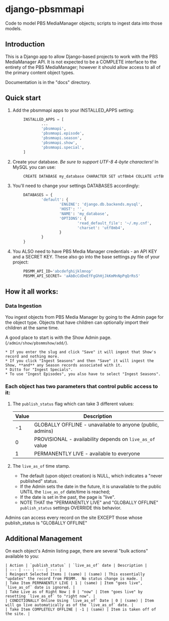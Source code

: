 # django-pbsmmapi
Code to model PBS MediaManager objects; scripts to ingest data into those models.

## Introduction

This is a Django app to allow Django-based projects to work with the PBS MediaManager API.
It is not expected to be a COMPLETE interface to the entirety of the PBS MediaManager; however
it should allow access to all of the primary content object types.

Documentation is in the "docs" directory.

## Quick start

1. Add the pbsmmapi apps to your INSTALLED_APPS setting:

```python
        INSTALLED_APPS = [
                ...
                'pbsmmapi',
                'pbsmmapi.episode',
                'pbsmmapi.season',
                'pbsmmapi.show',
                'pbsmmapi.special',
        ]
```
        
2. Create your database.  *Be sure to support UTF-8 4-byte characters!*   In MySQL you can use:

```python
        CREATE DATABASE my_database CHARACTER SET utf8mb4 COLLATE utf8mb4_unicode_ci;
```
    
3. You'll need to change your settings DATABASES accordingly:

```python
        DATABASES = {
                'default': {
                        'ENGINE': 'django.db.backends.mysql',
                        'HOST': '',
                        'NAME': 'my_database',
                        'OPTIONS': {
                                'read_default_file': '~/.my.cnf',
                                'charset': 'utf8mb4',
                        }
                }
        }
```

4. You ALSO need to have PBS Media Manager credentials - an API KEY and a SECRET KEY.  These also go into the base settings.py file of your project:

```python
        PBSMM_API_ID='abcdefghijklmnop'
        PBSMM_API_SECRET= 'aAbBcCdDeEfFgGhHjJkKmMnNpPqQrRsS'
```
    
## How it all works:

### Data Ingestion

You ingest objects from PBS Media Manager by going to the Admin page for the object type.  Objects that have children can optionally import their children at the same time.

A good place to start is with the Show Admin page. (`/admin/show/pbsmmshow/add/`).  

    * If you enter the slug and click "Save" it will ingest that Show's record and nothing more.
    * If you click "Ingest Seasons" and then "Save" it will ingest the Show, **and** any Season records associated with it.
    * Ditto for "Ingest Specials".
    * To use "Ingest Episodes", you also have to select "Ingest Seasons".




### Each object has two parameters that control public access to it:

1. The `publish_status` flag which can take 3 different values:

    | Value | Description |
    |  ---  | --- |
    | -1 | GLOBALLY OFFLINE - unavailable to anyone (public, admins) |
    | 0 | PROVISIONAL - availability depends on `live_as_of` value  |
    | 1 | PERMANENTLY LIVE - available to everyone |

2. The `live_as_of` time stamp.

    * The default (upon object creation) is NULL, which indicates a "never published" status.
    * If the Admin sets the date in the future, it is unavailable to the public UNTIL the `live_as_of` date/time is reached;
    * If the date is set in the past, the page is "live".
    * NOTE THAT the "PERMANENTLY LIVE" and "GLOBALLY OFFLINE" `publish_status` settings OVERRIDE this behavior.

Admins can access every record on the site EXCEPT those whose publish_status is "GLOBALLY OFFLINE"

## Additional Management

On each object's Admin listing page, there are several "bulk actions" available to you:

    | Action | `publish_status` | `live_as_of` date | Description |
    | --- | --- | --- | --- |
    | Reingest Selected Items | (same) | (same) | This essentially "updates" the record from PBSMM.  No status change is made. |
    | Take Item PERMANENTLY LIVE | 1 | (same) | Item "goes live", `live_as_of` date is ignored. | 
    | Take Live as of Right Now | 0 | "now" | Item "goes live" by resetting `live_as_of` to "right now". |
    | CONDITIONALLY Online Using `live_as_of` Date | 0 | (same) | Item will go live automatically as of the `live_as_of` date. |
    | Take Item COMPLETELY OFFLINE | -1 | (same) | Item is taken off of the site. |


